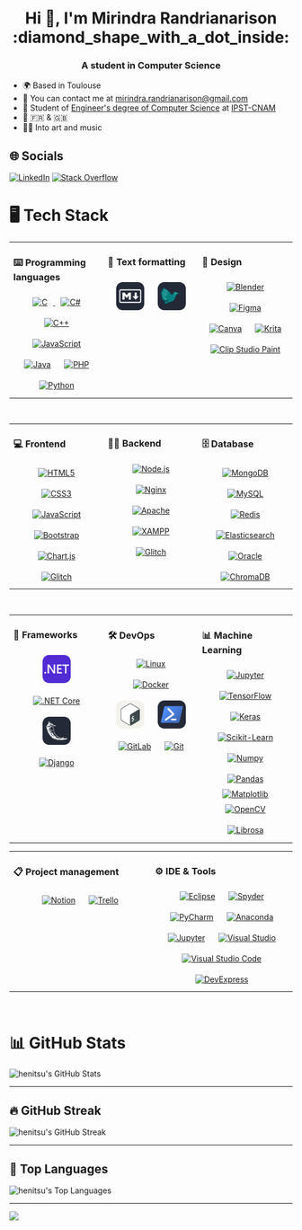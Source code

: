 <!--
**henitsu/henitsu** is a ✨ _special_ ✨ repository because its `README.md` (this file) appears on your GitHub profile.

- 🔭 I’m currently working on ...
- 🌱 I’m currently learning ...
- 👯 I’m looking to collaborate on ...
- 🤔 I’m looking for help with ...
- 💬 Ask me about ...
- 📫 How to reach me: ...
- 😄 Pronouns: ...
-->

<h1 align="center">Hi 👋, I'm Mirindra Randrianarison :diamond_shape_with_a_dot_inside:</h1>
<h3 align="center">A student in Computer Science</h3>

* 🌍 Based in Toulouse
* 📧 You can contact me at [mirindra.randrianarison@gmail.com](mailto:mirindra.randrianarison@gmail.com)
* 📓 Student of [Engineer's degree of Computer Science](https://ipst.cnam.fr/medias/fichier/plaquette-informatique-mai-2024_1720763639433-pdf?ID_FICHE=1347125&INLINE=FALSE) at [IPST-CNAM](https://ipst.cnam.fr/)
* 💬 🇫🇷 & 🇬🇧
* 🎨🎼 Into art and music

## 🌐 Socials
[![LinkedIn](https://img.shields.io/badge/LinkedIn-%230077B5.svg?logo=linkedin&logoColor=white)](https://linkedin.com/in/mirindra-randrianarison-ratsiandavana) [![Stack Overflow](https://img.shields.io/badge/-Stackoverflow-FE7A16?logo=stack-overflow&logoColor=white)](https://stackoverflow.com/users/23057592) 


# 🖥️ Tech Stack  
<table><tr><td valign="top" width="33%">



### ⌨️ Programming languages  
<div align="center">  
<a href="https://www.cprogramming.com/" target="_blank"><img style="margin: 10px" src="https://profilinator.rishav.dev/skills-assets/c-original.svg" alt="C" height="50" />
<a href="https://docs.microsoft.com/en-us/dotnet/csharp/" target="_blank"><img style="margin: 10px" src="https://profilinator.rishav.dev/skills-assets/csharp-original.svg" alt="C#" height="50" /> 
<a href="https://www.cplusplus.com/" target="_blank"><img style="margin: 10px" src="https://profilinator.rishav.dev/skills-assets/cplusplus-original.svg" alt="C++" height="50" /></a>  
<a href="https://www.javascript.com/" target="_blank"><img style="margin: 10px" src="https://profilinator.rishav.dev/skills-assets/javascript-original.svg" alt="JavaScript" height="50" /></a>  
<a href="https://www.java.com/" target="_blank"><img style="margin: 10px" src="https://profilinator.rishav.dev/skills-assets/java-original-wordmark.svg" alt="Java" height="50" /></a>  
<a href="https://www.php.net/" target="_blank"><img style="margin: 10px" src="https://profilinator.rishav.dev/skills-assets/php-original.svg" alt="PHP" height="50" /></a>  
<a href="https://www.python.org/" target="_blank"><img style="margin: 10px" src="https://profilinator.rishav.dev/skills-assets/python-original.svg" alt="Python" height="50" /></a>  
</div>

<td valign="top" width="33%">



### 📜 Text formatting
<div align="center">
<a href="https://www.markdownguide.org/" target="_blank"><img style="margin: 10px" src="https://github.com/tandpfun/skill-icons/blob/main/icons/Markdown-Dark.svg" alt="Markdown" height="50" /></a>
<a href="https://www.latex-project.org/" target="_blank"><img style="margin: 10px" src="https://github.com/tandpfun/skill-icons/blob/main/icons/LaTeX-Dark.svg" alt="LaTeX" height="50" /></a>

</div>

</td><td valign="top" width="33%">



### 🎨 Design  
<div align="center">  
<a href="https://www.blender.org/" target="_blank"><img style="margin: 10px" src="https://profilinator.rishav.dev/skills-assets/blender_community_badge_white.svg" alt="Blender" height="50" /></a>  
<a href="https://www.figma.com/" target="_blank"><img style="margin: 10px" src="https://profilinator.rishav.dev/skills-assets/figma-icon.svg" alt="Figma" height="50" /></a>  
<a href="https://www.canva.com/" target="_blank"><img style="margin: 10px" src="https://cdn.jsdelivr.net/gh/devicons/devicon@latest/icons/canva/canva-original.svg" alt="Canva" height="50" /></a>
<a href="https://krita.org/en/" target="_blank"><img style="margin: 10px" src="https://play-lh.googleusercontent.com/E3uJLPPh5EGYJ5A15eYTdSFCxv-ZHrt4X0bU7T2-N4SRRzDY1iDg_mLPk_RN_hOvyQ=w240-h480" alt="Krita" height="50" /></a>
<a href="https://www.clipstudio.net/fr/" target="_blank"><img style="margin: 10px" src="https://upload.wikimedia.org/wikipedia/en/6/66/Clip_Studio_Paint_app_logo.png" alt="Clip Studio Paint" height="50" /></a>
</div>

</td></tr></table>  

<br/>  

<table><tr><td valign="top" width="33%">



### 💻 Frontend  
<div align="center">  
<a href="https://en.wikipedia.org/wiki/HTML5" target="_blank"><img style="margin: 10px" src="https://cdn.jsdelivr.net/gh/devicons/devicon@latest/icons/html5/html5-original.svg" alt="HTML5" height="50" /></a>  
<a href="https://www.w3schools.com/css/" target="_blank"><img style="margin: 10px" src="https://cdn.jsdelivr.net/gh/devicons/devicon@latest/icons/css3/css3-original.svg" alt="CSS3" height="50" /></a>
<a href="https://www.javascript.com/" target="_blank"><img style="margin: 10px" src="https://profilinator.rishav.dev/skills-assets/javascript-original.svg" alt="JavaScript" height="50" /></a> 
<a href="https://getbootstrap.com/docs/3.4/javascript/" target="_blank"><img style="margin: 10px" src="https://cdn.jsdelivr.net/gh/devicons/devicon@latest/icons/bootstrap/bootstrap-original.svg" alt="Bootstrap" height="50" /></a>  
<a href="https://www.chartjs.org/" target="_blank"><img style="margin: 10px" src="https://www.chartjs.org/img/chartjs-logo.svg" alt="Chart.js" height="50" /></a>
<a href="https://glitch.com/" target="_blank"><img style="margin: 10px" src="https://media.dev.to/cdn-cgi/image/width=320,height=320,fit=cover,gravity=auto,format=auto/https%3A%2F%2Fdev-to-uploads.s3.amazonaws.com%2Fuploads%2Forganization%2Fprofile_image%2F609%2F21477ab0-e36f-4e4a-a02a-7074a782d4f2.png" alt="Glitch" height="50" /></a>
</div>

</td><td valign="top" width="33%">



### 👩‍💻 Backend  
<div align="center">  
<a href="https://nodejs.org/" target="_blank"><img style="margin: 10px" src="https://profilinator.rishav.dev/skills-assets/nodejs-original-wordmark.svg" alt="Node.js" height="50" /></a>  
<a href="https://www.nginx.com/" target="_blank"><img style="margin: 10px" src="https://profilinator.rishav.dev/skills-assets/nginx-original.svg" alt="Nginx" height="50" /></a>  
<a href="https://www.apache.org/" target="_blank"><img style="margin: 10px" src="https://upload.wikimedia.org/wikipedia/commons/7/7e/Apache_Feather_Logo.svg" alt="Apache" height="50" /></a>
<a href="https://www.apachefriends.org/" target="_blank"><img style="margin: 10px" src="https://profilinator.rishav.dev/skills-assets/xampp.png" alt="XAMPP" height="50" /></a>
<a href="https://glitch.com/" target="_blank"><img style="margin: 10px" src="https://media.dev.to/cdn-cgi/image/width=320,height=320,fit=cover,gravity=auto,format=auto/https%3A%2F%2Fdev-to-uploads.s3.amazonaws.com%2Fuploads%2Forganization%2Fprofile_image%2F609%2F21477ab0-e36f-4e4a-a02a-7074a782d4f2.png" alt="Glitch" height="50" /></a>
</td><td valign="top" width="33%">



### 🗄 Database  
<div align="center">  
<a href="https://www.mongodb.com/" target="_blank"><img style="margin: 10px" src="https://profilinator.rishav.dev/skills-assets/mongodb-original-wordmark.svg" alt="MongoDB" height="50" /></a>  
<a href="https://www.mysql.com/" target="_blank"><img style="margin: 10px" src="https://profilinator.rishav.dev/skills-assets/mysql-original-wordmark.svg" alt="MySQL" height="50" /></a> 
<a href="https://redis.io/" target="_blank"><img style="margin: 10px" src="https://profilinator.rishav.dev/skills-assets/redis-original-wordmark.svg" alt="Redis" height="50" /></a>   
<a href="https://www.elastic.co/" target="_blank"><img style="margin: 10px" src="https://cdn.jsdelivr.net/gh/devicons/devicon@latest/icons/elasticsearch/elasticsearch-original.svg" alt="Elasticsearch" height="50" /></a>
<a href="https://www.oracle.com/fr/" target="_blank"><img style="margin: 10px" src="https://cdn.jsdelivr.net/gh/devicons/devicon@latest/icons/oracle/oracle-original.svg" alt="Oracle" height="50"/> </a>
<a href="https://www.trychroma.com/" target="_blank"><img style="margin: 10px" src="https://www.trychroma.com/chroma-logo.png" alt="ChromaDB" height="50"/></a>
</div> 

</td></tr></table>  

<br/>  

<table><tr><td valign="top" width="33%">

### 🧰 Frameworks
<div align="center">
<a href="https://dotnet.microsoft.com/" target="_blank"><img style="margin: 10px" src="https://github.com/tandpfun/skill-icons/blob/main/icons/DotNet.svg" alt=".NET" height="50" /></a>
<a href="https://dotnet.microsoft.com/" target="_blank"><img style="margin: 10px" src="https://cdn.jsdelivr.net/gh/devicons/devicon@latest/icons/dotnetcore/dotnetcore-original.svg" alt=".NET Core" height="50" /></a>
<a href="https://flask.palletsprojects.com/" target="_blank"><img style="margin: 10px" src="https://github.com/tandpfun/skill-icons/blob/main/icons/Flask-Dark.svg" alt="Flask" height="50" /></a>
<a href="https://www.djangoproject.com/" target="_blank"><img style="margin: 10px" src="https://profilinator.rishav.dev/skills-assets/django-original.svg" alt="Django" height="50" /></a>
</div>
</td><td valign="top" width="33%">



### 🛠 DevOps  
<div align="center">  
<a href="https://www.linux.org/" target="_blank"><img style="margin: 10px" src="https://profilinator.rishav.dev/skills-assets/linux-original.svg" alt="Linux" height="50" /></a>  
<a href="https://www.docker.com/" target="_blank"><img style="margin: 10px" src="https://profilinator.rishav.dev/skills-assets/docker-original-wordmark.svg" alt="Docker" height="50" />
<a href="https://www.gnu.org/software/bash/" target="_blank"><img style="margin: 10px" src="https://github.com/tandpfun/skill-icons/blob/main/icons/Bash-Light.svg" alt="Bash" height="50" /></a>
<a href="https://docs.microsoft.com/en-us/powershell/" target="_blank"><img style="margin: 10px" src="https://github.com/tandpfun/skill-icons/blob/main/icons/Powershell-Dark.svg" alt="PowerShell" height="50" /></a>
<a href="https://about.gitlab.com/" target="_blank"><img style="margin: 10px" src="https://cdn.jsdelivr.net/gh/devicons/devicon@latest/icons/gitlab/gitlab-original-wordmark.svg" alt="GitLab" height="50" /></a>
<a href="https://git-scm.com/" target="_blank"><img style="margin: 10px" src="https://cdn.jsdelivr.net/gh/devicons/devicon@latest/icons/git/git-original.svg" alt="Git" height="50"/></a>
          
</div>

</td><td valign="top" width="33%">



### 📊 Machine Learning  
<div align="center">
<a href="https://jupyter.org/" target="_blank"><img style="margin: 10px" src="https://cdn.jsdelivr.net/gh/devicons/devicon@latest/icons/jupyter/jupyter-original-wordmark.svg" alt="Jupyter" height="50" /></a>
<a href="https://www.tensorflow.org/" target="_blank"><img style="margin: 10px" src="https://profilinator.rishav.dev/skills-assets/tensorflow-icon.svg" alt="TensorFlow" height="50" /></a>  
<a href="https://keras.io/" target="_blank"><img style="margin: 10px" src="https://upload.wikimedia.org/wikipedia/commons/a/ae/Keras_logo.svg" alt="Keras" height="50" /></a>
<a href="https://scikit-learn.org/stable/" target="_blank"><img style="margin: 10px" src="https://upload.wikimedia.org/wikipedia/commons/0/05/Scikit_learn_logo_small.svg" alt="Scikit-Learn" height="50" /></a>  
<a href="https://www.numpy.org/" target="_blank"><img style="margin: 10px" src="https://upload.wikimedia.org/wikipedia/commons/3/31/NumPy_logo_2020.svg" alt="Numpy" height="50" /></a>  
<a href="https://pandas.pydata.org/" target="_blank"><img style="margin: 10px" src="https://upload.wikimedia.org/wikipedia/commons/e/ed/Pandas_logo.svg" alt="Pandas" height="50" /></a>
<a href="https://matplotlib.org/" target="_blank"><img src="https://cdn.jsdelivr.net/gh/devicons/devicon@latest/icons/matplotlib/matplotlib-original.svg" alt="Matplotlib" height="50"/> </a>
<a href="https://opencv.org/" target="_blank"><img style="margin: 10px" src="https://upload.wikimedia.org/wikipedia/commons/3/32/OpenCV_Logo_with_text_svg_version.svg" alt="OpenCV" height="50" /></a>
<a href="https://librosa.org/doc/latest/index.html" target="_blank"><img style="margin: 10px" src="https://librosa.org/doc/latest/_static/librosa_logo_text.svg" alt="Librosa" height="50" /></a>

</div>
</td></tr></table>

<table><tr><td valign="top" width="50%">


          
### 📋 Project management
<div align="center">
  <a href="https://www.notion.so/" target="_blank"><img style="margin: 10px" src="https://cdn.jsdelivr.net/gh/devicons/devicon@latest/icons/notion/notion-original.svg" alt="Notion" height="50" /></a>
  <a href="https://trello.com/" target="_blank"><img style="margin: 10px" src="https://cdn.jsdelivr.net/gh/devicons/devicon@latest/icons/trello/trello-original.svg" alt="Trello" height="50" /></a>
</div>
</td><td valign="top" width="50%">



### ⚙ IDE & Tools
<div align="center">
<a href="https://eclipseide.org/" target="_blank"><img style="margin: 10px" src="https://cdn.jsdelivr.net/gh/devicons/devicon@latest/icons/eclipse/eclipse-original.svg" alt="Eclipse" height="50" /></a>
<a href="https://www.spyder-ide.org/" target="_blank"><img style="margin: 10px" src="https://cdn.jsdelivr.net/gh/devicons/devicon@latest/icons/spyder/spyder-original.svg" alt="Spyder" height="50" /></a>
<a href="https://www.jetbrains.com/fr-fr/pycharm/" target="_blank"><img style="margin: 10px" src="https://cdn.jsdelivr.net/gh/devicons/devicon@latest/icons/pycharm/pycharm-original.svg" alt="PyCharm" height="50" /></a>
<a href="https://www.anaconda.com/" target="_blank"><img style="margin: 10px" src="https://cdn.jsdelivr.net/gh/devicons/devicon@latest/icons/anaconda/anaconda-original.svg" alt="Anaconda" height="50" /></a>
<a href="https://jupyter.org/" target="_blank"><img style="margin: 10px" src="https://cdn.jsdelivr.net/gh/devicons/devicon@latest/icons/jupyter/jupyter-original-wordmark.svg" alt="Jupyter" height="50" /></a>
<a href="https://visualstudio.microsoft.com/" target="_blank"><img style="margin: 10px" src="https://upload.wikimedia.org/wikipedia/commons/2/2c/Visual_Studio_Icon_2022.svg" alt="Visual Studio" height="50" /></a>
<a href="https://code.visualstudio.com/" target="_blank"><img style="margin: 10px" src="https://cdn.jsdelivr.net/gh/devicons/devicon@latest/icons/vscode/vscode-original.svg" alt="Visual Studio Code" height="50" /></a>
<a href="https://www.devexpress.com/" target="_blank"><img style="margin: 10px" src="https://seeklogo.com/images/D/devexpress-logo-F0F0CD7FCF-seeklogo.com.png" alt="DevExpress" height="50" /></a>
</div>

</td></tr></table>  

<br/>  


# 📊 GitHub Stats

![henitsu's GitHub Stats](https://github-readme-stats.vercel.app/api?username=henitsu&theme=monokai&show_icons=true&hide_border=true&count_private=true)

---

## 🔥 GitHub Streak

![henitsu's GitHub Streak](https://github-readme-streak-stats.herokuapp.com/?user=henitsu&theme=monokai&hide_border=true)

---

## 🌟 Top Languages

![henitsu's Top Languages](https://github-readme-stats.vercel.app/api/top-langs/?username=henitsu&theme=monokai&show_icons=true&hide_border=true&layout=compact)


---
[![](https://visitcount.itsvg.in/api?id=henitsu&icon=0&color=0)](https://visitcount.itsvg.in)

<!-- Proudly created with GPRM ( https://gprm.itsvg.in ) -->
